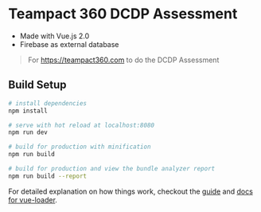# Teampact 360 DCDP Assessment

- Made with Vue.js 2.0
- Firebase as external database

> For https://teampact360.com to do the DCDP Assessment

## Build Setup

``` bash
# install dependencies
npm install

# serve with hot reload at localhost:8080
npm run dev

# build for production with minification
npm run build

# build for production and view the bundle analyzer report
npm run build --report
```

For detailed explanation on how things work, checkout the [guide](http://vuejs-templates.github.io/webpack/) and [docs for vue-loader](http://vuejs.github.io/vue-loader).